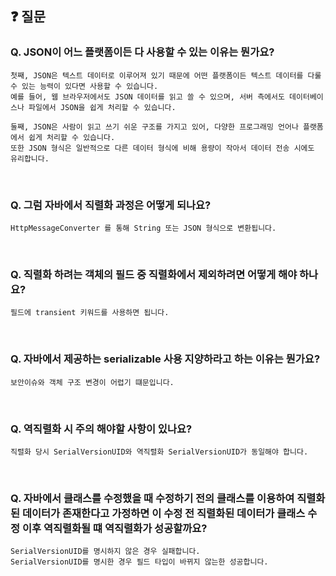 ## ❓ 질문
### ******Q. JSON이 어느 플랫폼이든 다 사용할 수 있는 이유는 뭔가요?******
```
첫째, JSON은 텍스트 데이터로 이루어져 있기 때문에 어떤 플랫폼이든 텍스트 데이터를 다룰 수 있는 능력이 있다면 사용할 수 있습니다. 
예를 들어, 웹 브라우저에서도 JSON 데이터를 읽고 쓸 수 있으며, 서버 측에서도 데이터베이스나 파일에서 JSON을 쉽게 처리할 수 있습니다.

둘째, JSON은 사람이 읽고 쓰기 쉬운 구조를 가지고 있어, 다양한 프로그래밍 언어나 플랫폼에서 쉽게 처리할 수 있습니다. 
또한 JSON 형식은 일반적으로 다른 데이터 형식에 비해 용량이 작아서 데이터 전송 시에도 유리합니다.
```

<br>

### ******Q. 그럼 자바에서 직렬화 과정은 어떻게 되나요?******
```
HttpMessageConverter 를 통해 String 또는 JSON 형식으로 변환됩니다.
```
<br>

### **Q. 직렬화 하려는 객체의 필드 중 직렬화에서 제외하려면 어떻게 해야 하나요?**
```
필드에 transient 키워드를 사용하면 됩니다.
```
<br>

### **Q. 자바에서 제공하는 serializable 사용 지양하라고 하는 이유는 뭔가요?**
```
보안이슈와 객체 구조 변경이 어렵기 떄문입니다.
```
<br>

### **Q. 역직렬화 시 주의 해야할 사항이 있나요?**
```
직렬화 당시 SerialVersionUID와 역직렬화 SerialVersionUID가 동일해야 합니다.
```
<br>

### **Q. 자바에서 클래스를 수정했을 때 수정하기 전의 클래스를 이용하여 직렬화된 데이터가 존재한다고 가정하면 이 수정 전 직렬화된 데이터가 클래스 수정 이후 역직렬화될 떄 역직렬화가 성공할까요?**
```
SerialVersionUID를 명시하지 않은 경우 실패합니다.
SerialVersionUID를 명시한 경우 필드 타입이 바뀌지 않는한 성공합니다.
```
